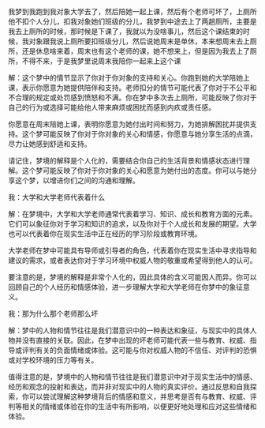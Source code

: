 我梦到我跑到我对象大学去了，然后陪她一起上课，然后有个老师可坏了，上厕所他不扣个人分儿，扣我对象她们班级的分儿，我梦到中途去上了两趟厕所，主要是我去上厕所的时候，那时候是下课了，我就以为没啥事儿，然后这个课结束的时候，我对象跟我说上厕所要扣班级分儿，然后说她周末是单休，本来想周末去上厕所，还是休息啥来着，周末也有这个老师的课，她不想来上，但是因为我去上了厕所，不得不来，于是我梦里说周末我陪你一起来上这个课

解：这个梦中的情节显示了你对于你对象的支持和关心。你跑到她的大学陪她上课，表示你愿意为她提供陪伴和支持。老师扣分的情节可能代表了你对于不公平和不合理的规定或处罚感到愤怒和不满。你在梦中多次去上厕所，可能反映了你对于自己的行为或选择可能给他人带来麻烦或困扰而感到内疚或责任感。

你愿意在周末陪她上课，表明你愿意为她付出时间和努力，为她排解困扰并提供支持。这个梦可能反映了你对于你对象的关心和情感，你愿意与她分享生活的点滴，尽力让她感到舒适和支持。

请记住，梦境的解释是个人化的，需要结合你自己的生活背景和情感状态进行理解。这个梦可能反映了你对于你对象的关心和愿意为她付出的态度。你可以与她分享这个梦，以增进你们之间的沟通和理解。

我：大学和大学老师代表着什么

解：在梦境中，大学和大学老师通常代表着学习、知识、成长和教育方面的元素。它们可以象征你对于学习和知识的追求，以及你对于个人成长和发展的期望。大学也可以代表着你在现实生活中正在经历的学习阶段或教育环境。

大学老师在梦中可能具有导师或引导者的角色，代表着你在现实生活中寻求指导和建议的需求，或者表达你对于学习环境中权威人物的敬重或希望得到他人的认可。

要注意的是，梦境的解释是非常个人化的，因此具体的含义可能因人而异。你可以回顾自己的个人经历和情感体验，进一步理解大学和大学老师在你梦中的象征意义。

我：那为什么那个老师那么坏

解：梦中的人物和情节往往是我们潜意识中的一种表达和象征，与现实中的具体人物并没有直接的关联。因此，在梦中出现的坏老师可能代表一些与教育、权威、指导或评判有关的负面情绪或体验。这可能与你对权威人物的不信任、对评判的恐惧或对学校环境的压力等有关。

值得注意的是，梦境中的人物和情节往往是我们潜意识中对于现实生活中的情感、经历和观念的投射和表达，而并非对现实中的人物的真实评价。通过反思和自我探索，你可以尝试理解这种梦境背后的情感和意义，并思考是否有与教育、权威、评判等相关的情绪或体验在你的生活中有所影响，以便更好地处理和应对这些情绪和体验。
